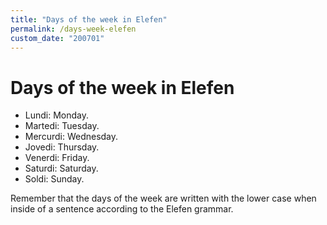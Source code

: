 ```yaml
---
title: "Days of the week in Elefen"
permalink: /days-week-elefen
custom_date: "200701"
---
```


# Days of the week in Elefen

- Lundi: Monday.
- Martedi: Tuesday.
- Mercurdi: Wednesday.
- Jovedi: Thursday.
- Venerdi: Friday.
- Saturdi: Saturday.
- Soldi: Sunday.

Remember that the days of the week are written with the lower case when inside of a sentence according to the Elefen grammar.
